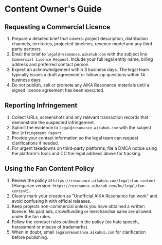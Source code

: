 # Content Owner's Guide

## Requesting a Commercial Licence

1. Prepare a detailed brief that covers: project description, distribution channels, territories, projected timelines, revenue model and any third-party partners.
2. Email the brief to `legal@resonance.aikahub.com` with the subject line `Commercial Licence Request`. Include your full legal entity name, billing address and preferred contact person.
3. Expect an acknowledgement within 3 business days. The legal team typically issues a draft agreement or follow-up questions within 14 business days.
4. Do not publish, sell or promote any AIKA Resonance materials until a signed licence agreement has been executed.

## Reporting Infringement

1. Collect URLs, screenshots and any relevant transaction records that demonstrate the suspected infringement.
2. Submit the evidence to `legal@resonance.aikahub.com` with the subject line `Infringement Report`.
3. Provide your contact information so the legal team can request clarifications if needed.
4. For urgent takedowns on third-party platforms, file a DMCA notice using the platform's tools and CC the legal address above for tracking.

## Using the Fan Content Policy

1. Review the policy at `https://resonance.aikahub.com/legal/fan-content` (Hungarian version: `https://resonance.aikahub.com/hu/legal/fan-content`).
2. Clearly mark your creation as "Unofficial AIKA Resonance fan work" and avoid confusing it with official releases.
3. Keep projects non-commercial unless you have obtained a written licence. No paid ads, crowdfunding or merchandise sales are allowed under the fan rules.
4. Follow the conduct rules outlined in the policy (no hate speech, harassment or misuse of trademarks).
5. When in doubt, email `legal@resonance.aikahub.com` for clarification before publishing.

